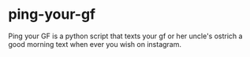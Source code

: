 # ping-your-gf
Ping your GF is a python script that texts your gf or her uncle's ostrich a good morning text when ever you wish on instagram.
